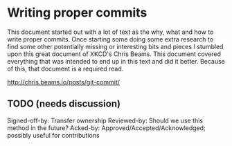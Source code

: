 Writing proper commits
======================

This document started out with a lot of text as the why, what and how
to write proper commits. Once starting some doing some extra research
to find some other potentially missing or interesting bits and pieces
I stumbled upon this great document of XKCD's Chris Beams. This
document covered everything that was intended to end up in this text
and did it better. Because of this, that document is a required read.

http://chris.beams.io/posts/git-commit/

TODO (needs discussion)
-----------------------
Signed-off-by: Transfer ownership
Reviewed-by: Should we use this method in the future?
Acked-by: Approved/Accepted/Acknowledged; possibly useful for contributions
